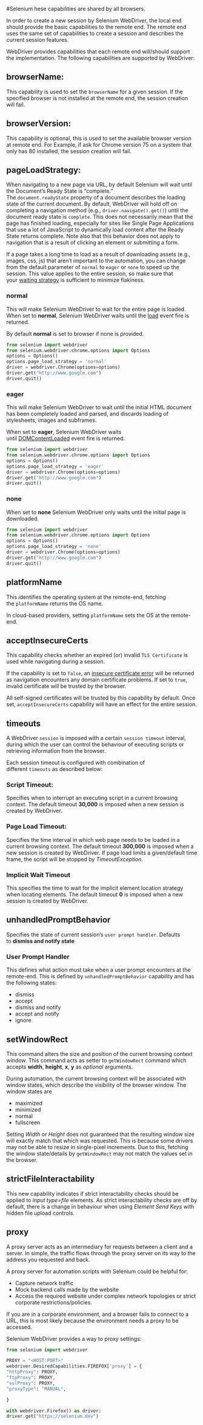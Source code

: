 #Selenium 
hese capabilities are shared by all browsers.

In order to create a new session by Selenium WebDriver, the local end should provide the basic capabilities to the remote end. The remote end uses the same set of capabilities to create a session and describes the current session features.

WebDriver provides capabilities that each remote end will/should support the implementation. The following capabilities are supported by WebDriver:

## browserName:[](https://www.selenium.dev/documentation/webdriver/capabilities/shared/#browsername)

This capability is used to set the `browserName` for a given session. If the specified browser is not installed at the remote end, the session creation will fail.

## browserVersion:[](https://www.selenium.dev/documentation/webdriver/capabilities/shared/#browserversion)

This capability is optional, this is used to set the available browser version at remote end. For Example, if ask for Chrome version 75 on a system that only has 80 installed, the session creation will fail.

## pageLoadStrategy:[](https://www.selenium.dev/documentation/webdriver/capabilities/shared/#pageloadstrategy)

When navigating to a new page via URL, by default Selenium will wait until the Document’s Ready State is “complete.” The `document.readyState` property of a document describes the loading state of the current document. By default, WebDriver will hold off on completing a navigation method (e.g., `driver.navigate().get()`) until the document ready state is `complete`. This does not necessarily mean that the page has finished loading, especially for sites like Single Page Applications that use a lot of JavaScript to dynamically load content after the Ready State returns complete. Note also that this behavior does not apply to navigation that is a result of clicking an element or submitting a form.

If a page takes a long time to load as a result of downloading assets (e.g., images, css, js) that aren’t important to the automation, you can change from the default parameter of `normal` to `eager` or `none` to speed up the session. This value applies to the entire session, so make sure that your [waiting strategy](https://www.selenium.dev/documentation/webdriver/waits/) is sufficient to minimize flakiness.


### normal[](https://www.selenium.dev/documentation/webdriver/capabilities/shared/#normal)

This will make Selenium WebDriver to wait for the entire page is loaded. When set to **normal**, Selenium WebDriver waits until the [load](https://developer.mozilla.org/en-US/docs/Web/API/Window/load_event) event fire is returned.

By default **normal** is set to browser if none is provided.

```python
from selenium import webdriver
from selenium.webdriver.chrome.options import Options
options = Options()
options.page_load_strategy = 'normal'
driver = webdriver.Chrome(options=options)
driver.get("http://www.google.com")
driver.quit()
```

### eager[](https://www.selenium.dev/documentation/webdriver/capabilities/shared/#eager)

This will make Selenium WebDriver to wait until the initial HTML document has been completely loaded and parsed, and discards loading of stylesheets, images and subframes.

When set to **eager**, Selenium WebDriver waits until [DOMContentLoaded](https://developer.mozilla.org/en-US/docs/Web/API/Document/DOMContentLoaded_event) event fire is returned.

```python
from selenium import webdriver
from selenium.webdriver.chrome.options import Options
options = Options()
options.page_load_strategy = 'eager'
driver = webdriver.Chrome(options=options)
driver.get("http://www.google.com")
driver.quit()
```

### none[](https://www.selenium.dev/documentation/webdriver/capabilities/shared/#none)

When set to **none** Selenium WebDriver only waits until the initial page is downloaded.

```python
from selenium import webdriver
from selenium.webdriver.chrome.options import Options
options = Options()
options.page_load_strategy = 'none'
driver = webdriver.Chrome(options=options)
driver.get("http://www.google.com")
driver.quit()
```

## platformName[](https://www.selenium.dev/documentation/webdriver/capabilities/shared/#platformname)

This identifies the operating system at the remote-end, fetching the `platformName` returns the OS name.

In cloud-based providers, setting `platformName` sets the OS at the remote-end.

## acceptInsecureCerts[](https://www.selenium.dev/documentation/webdriver/capabilities/shared/#acceptinsecurecerts)

This capability checks whether an expired (or) invalid `TLS Certificate` is used while navigating during a session.

If the capability is set to `false`, an [insecure certificate error](https://developer.mozilla.org/en-US/docs/Web/WebDriver/Errors/InsecureCertificate) will be returned as navigation encounters any domain certificate problems. If set to `true`, invalid certificate will be trusted by the browser.

All self-signed certificates will be trusted by this capability by default. Once set, `acceptInsecureCerts` capability will have an effect for the entire session.

## timeouts[](https://www.selenium.dev/documentation/webdriver/capabilities/shared/#timeouts)

A WebDriver `session` is imposed with a certain `session timeout` interval, during which the user can control the behaviour of executing scripts or retrieving information from the browser.

Each session timeout is configured with combination of different `timeouts` as described below:

### Script Timeout:[](https://www.selenium.dev/documentation/webdriver/capabilities/shared/#script-timeout)

Specifies when to interrupt an executing script in a current browsing context. The default timeout **30,000** is imposed when a new session is created by WebDriver.

### Page Load Timeout:[](https://www.selenium.dev/documentation/webdriver/capabilities/shared/#page-load-timeout)

Specifies the time interval in which web page needs to be loaded in a current browsing context. The default timeout **300,000** is imposed when a new session is created by WebDriver. If page load limits a given/default time frame, the script will be stopped by _TimeoutException_.

### Implicit Wait Timeout[](https://www.selenium.dev/documentation/webdriver/capabilities/shared/#implicit-wait-timeout)

This specifies the time to wait for the implicit element location strategy when locating elements. The default timeout **0** is imposed when a new session is created by WebDriver.

## unhandledPromptBehavior[](https://www.selenium.dev/documentation/webdriver/capabilities/shared/#unhandledpromptbehavior)

Specifies the state of current session’s `user prompt handler`. Defaults to **dismiss and notify state**

### User Prompt Handler[](https://www.selenium.dev/documentation/webdriver/capabilities/shared/#user-prompt-handler)

This defines what action must take when a user prompt encounters at the remote-end. This is defined by `unhandledPromptBehavior` capability and has the following states:

-   dismiss
-   accept
-   dismiss and notify
-   accept and notify
-   ignore

## setWindowRect[](https://www.selenium.dev/documentation/webdriver/capabilities/shared/#setwindowrect)

This command alters the size and position of the current browsing context window. This command acts as setter to `getWindowRect` command which accepts **width**, **height**, **x**, **y** as _optional_ arguments.

During automation, the current browsing context will be associated with window states, which describe the visibility of the browser window. The window states are

-   maximized
-   minimized
-   normal
-   fullscreen

Setting _Width_ or _Height_ does not guaranteed that the resulting window size will exactly match that which was requested. This is because some drivers may not be able to resize in single-pixel increments. Due to this, fetching the window state/details by `getWindowRect` may not match the values set in the browser.

## strictFileInteractability[](https://www.selenium.dev/documentation/webdriver/capabilities/shared/#strictfileinteractability)

This new capability indicates if strict interactability checks should be applied to _input type=file_ elements. As strict interactability checks are off by default, there is a change in behaviour when using _Element Send Keys_ with hidden file upload controls.

## proxy[](https://www.selenium.dev/documentation/webdriver/capabilities/shared/#proxy)

A proxy server acts as an intermediary for requests between a client and a server. In simple, the traffic flows through the proxy server on its way to the address you requested and back.

A proxy server for automation scripts with Selenium could be helpful for:

-   Capture network traffic
-   Mock backend calls made by the website
-   Access the required website under complex network topologies or strict corporate restrictions/policies.

If you are in a corporate environment, and a browser fails to connect to a URL, this is most likely because the environment needs a proxy to be accessed.

Selenium WebDriver provides a way to proxy settings:

```python
from selenium import webdriver

PROXY = "<HOST:PORT>"
webdriver.DesiredCapabilities.FIREFOX['proxy'] = {
"httpProxy": PROXY,
"ftpProxy": PROXY,
"sslProxy": PROXY,
"proxyType": "MANUAL",

}

with webdriver.Firefox() as driver:
driver.get("https://selenium.dev")
```
